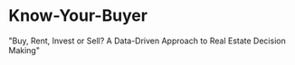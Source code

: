 # Know-Your-Buyer
"Buy, Rent, Invest or Sell? A Data-Driven Approach to Real Estate Decision Making"
